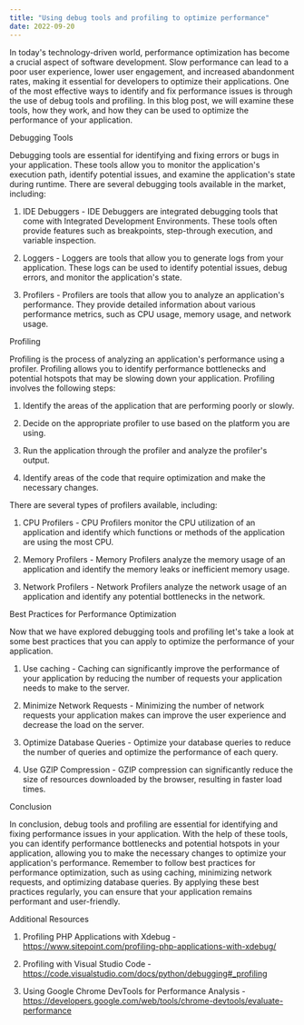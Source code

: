```yaml
---
title: "Using debug tools and profiling to optimize performance"
date: 2022-09-20
---
```





In today's technology-driven world, performance optimization has become a crucial aspect of software development. Slow performance can lead to a poor user experience, lower user engagement, and increased abandonment rates, making it essential for developers to optimize their applications. One of the most effective ways to identify and fix performance issues is through the use of debug tools and profiling. In this blog post, we will examine these tools, how they work, and how they can be used to optimize the performance of your application.

Debugging Tools

Debugging tools are essential for identifying and fixing errors or bugs in your application. These tools allow you to monitor the application's execution path, identify potential issues, and examine the application's state during runtime. There are several debugging tools available in the market, including:

1. IDE Debuggers - IDE Debuggers are integrated debugging tools that come with Integrated Development Environments. These tools often provide features such as breakpoints, step-through execution, and variable inspection.

2. Loggers - Loggers are tools that allow you to generate logs from your application. These logs can be used to identify potential issues, debug errors, and monitor the application's state.

3. Profilers - Profilers are tools that allow you to analyze an application's performance. They provide detailed information about various performance metrics, such as CPU usage, memory usage, and network usage.

Profiling

Profiling is the process of analyzing an application's performance using a profiler. Profiling allows you to identify performance bottlenecks and potential hotspots that may be slowing down your application. Profiling involves the following steps:

1. Identify the areas of the application that are performing poorly or slowly.

2. Decide on the appropriate profiler to use based on the platform you are using.

3. Run the application through the profiler and analyze the profiler's output.

4. Identify areas of the code that require optimization and make the necessary changes.

There are several types of profilers available, including:

1. CPU Profilers - CPU Profilers monitor the CPU utilization of an application and identify which functions or methods of the application are using the most CPU.

2. Memory Profilers - Memory Profilers analyze the memory usage of an application and identify the memory leaks or inefficient memory usage.

3. Network Profilers - Network Profilers analyze the network usage of an application and identify any potential bottlenecks in the network.

Best Practices for Performance Optimization

Now that we have explored debugging tools and profiling let's take a look at some best practices that you can apply to optimize the performance of your application.

1. Use caching - Caching can significantly improve the performance of your application by reducing the number of requests your application needs to make to the server.

2. Minimize Network Requests - Minimizing the number of network requests your application makes can improve the user experience and decrease the load on the server.

3. Optimize Database Queries - Optimize your database queries to reduce the number of queries and optimize the performance of each query.

4. Use GZIP Compression - GZIP compression can significantly reduce the size of resources downloaded by the browser, resulting in faster load times.

Conclusion

In conclusion, debug tools and profiling are essential for identifying and fixing performance issues in your application. With the help of these tools, you can identify performance bottlenecks and potential hotspots in your application, allowing you to make the necessary changes to optimize your application's performance. Remember to follow best practices for performance optimization, such as using caching, minimizing network requests, and optimizing database queries. By applying these best practices regularly, you can ensure that your application remains performant and user-friendly.

Additional Resources

1. Profiling PHP Applications with Xdebug - https://www.sitepoint.com/profiling-php-applications-with-xdebug/

2. Profiling with Visual Studio Code - https://code.visualstudio.com/docs/python/debugging#_profiling

3. Using Google Chrome DevTools for Performance Analysis - https://developers.google.com/web/tools/chrome-devtools/evaluate-performance

